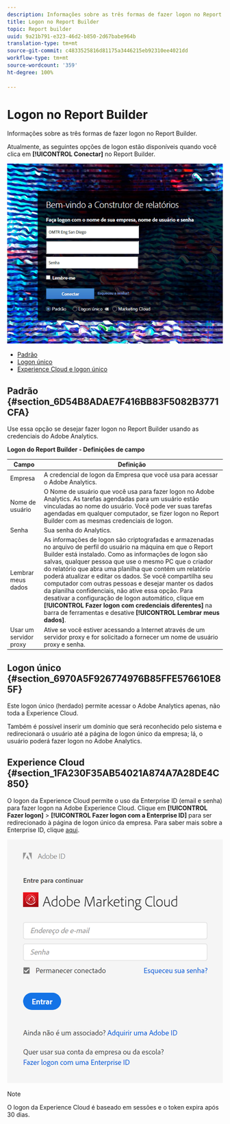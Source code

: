 ```yaml
---
description: Informações sobre as três formas de fazer logon no Report Builder.
title: Logon no Report Builder
topic: Report builder
uuid: 9a21b791-e323-46d2-b850-2d67babe964b
translation-type: tm+mt
source-git-commit: c4833525816d81175a3446215eb92310ee4021dd
workflow-type: tm+mt
source-wordcount: '359'
ht-degree: 100%

---
```



# Logon no Report Builder

Informações sobre as três formas de fazer logon no Report Builder.

Atualmente, as seguintes opções de logon estão disponíveis quando você clica em **[!UICONTROL Conectar]** no Report Builder.

![](assets/login_screen.png)

* [Padrão ](/help/analyze/report-builder/setup/login.md#section_6D54B8ADAE7F416BB83F5082B3771CFA)
* [Logon único ](/help/analyze/report-builder/setup/login.md#section_6970A5F926774976B85FFE576610E85F)
* [Experience Cloud e logon único ](/help/analyze/report-builder/setup/login.md#section_1FA230F35AB54021A874A7A28DE4C850)

## Padrão {#section_6D54B8ADAE7F416BB83F5082B3771CFA}

Use essa opção se desejar fazer logon no Report Builder usando as credenciais do Adobe Analytics.

**Logon do Report Builder - Definições de campo**

| Campo | Definição |
|--- |--- |
| Empresa | A credencial de logon da Empresa que você usa para acessar o Adobe Analytics. |
| Nome de usuário | O Nome de usuário que você usa para fazer logon no Adobe Analytics. As tarefas agendadas para um usuário estão vinculadas ao nome do usuário. Você pode ver suas tarefas agendadas em qualquer computador, se fizer logon no Report Builder com as mesmas credenciais de logon. |
| Senha | Sua senha do Analytics. |
| Lembrar meus dados | As informações de logon são criptografadas e armazenadas no arquivo de perfil do usuário na máquina em que o Report Builder está instalado. Como as informações de logon são salvas, qualquer pessoa que use o mesmo PC que o criador do relatório que abra uma planilha que contém um relatório poderá atualizar e editar os dados. Se você compartilha seu computador com outras pessoas e desejar manter os dados da planilha confidenciais, não ative essa opção.  Para desativar a configuração de logon automático, clique em **[!UICONTROL Fazer logon com credenciais diferentes]** na barra de ferramentas e desative **[!UICONTROL Lembrar meus dados]**. |
| Usar um servidor proxy | Ative se você estiver acessando a Internet através de um servidor proxy e for solicitado a fornecer um nome de usuário proxy e senha. |

## Logon único {#section_6970A5F926774976B85FFE576610E85F}

Este logon único (herdado) permite acessar o Adobe Analytics apenas, não toda a Experience Cloud.

Também é possível inserir um domínio que será reconhecido pelo sistema e redirecionará o usuário até a página de logon único da empresa; lá, o usuário poderá fazer logon no Adobe Analytics.

## Experience Cloud {#section_1FA230F35AB54021A874A7A28DE4C850}

O logon da Experience Cloud permite o uso da Enterprise ID (email e senha) para fazer logon na Adobe Experience Cloud. Clique em **[!UICONTROL Fazer logon]** > **[!UICONTROL Fazer logon com a Enterprise ID]** para ser redirecionado à página de logon único da empresa. Para saber mais sobre a Enterprise ID, clique [aqui](https://helpx.adobe.com/br/enterprise/kb/enterprise-id-faq.html#whatis).

![](assets/adobe_id_login.png)

>[!NOTE]
>
>O logon da Experience Cloud é baseado em sessões e o token expira após 30 dias.

